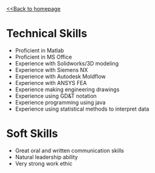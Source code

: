 [<<Back to homepage](https://liam-magargal.github.io/Liam-Magargal/)

# Technical Skills
* Proficient in Matlab
* Proficient in MS Office
* Experience with Solidworks/3D modeling
* Experience with Siemens NX
* Experience with Autodesk Moldflow
* Experience with ANSYS FEA
* Experience making engineering drawings
* Experience using GD&T notation
* Experience programming using java
* Experience using statistical methods to interpret data

# Soft Skills
* Great oral and written communication skills
* Natural leadership ability
* Very strong work ethic
